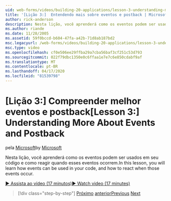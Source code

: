```yaml
---
uid: web-forms/videos/building-20-applications/lesson-3-understanding-more-about-events-and-postback
title: '[Lição 3:]  Entendendo mais sobre eventos e postback | Microsoft Docs'
author: rick-anderson
description: Nesta lição, você aprenderá como os eventos podem ser usados em seu código e como reagir quando esses eventos ocorrem.
ms.author: riande
ms.date: 11/28/2005
ms.assetid: 59f0bccd-b604-47fa-a42b-71d8ab187bd2
msc.legacyurl: /web-forms/videos/building-20-applications/lesson-3-understanding-more-about-events-and-postback
msc.type: video
ms.openlocfilehash: cf0e506ee29ffba29a7cba56baf3cf251c53d793
ms.sourcegitcommit: 022f79dbc1350e0c6ffaa1e7e7c6e850cdabf9af
ms.translationtype: MT
ms.contentlocale: pt-BR
ms.lasthandoff: 04/17/2020
ms.locfileid: "81539798"
---
```

# <a name="lesson-3--understanding-more-about-events-and-postback"></a><span data-ttu-id="4f655-103">[Lição 3:] Compreender melhor eventos e postback</span><span class="sxs-lookup"><span data-stu-id="4f655-103">[Lesson 3:]  Understanding More About Events and Postback</span></span>

<span data-ttu-id="4f655-104">pela [Microsoft](https://github.com/microsoft)</span><span class="sxs-lookup"><span data-stu-id="4f655-104">by [Microsoft](https://github.com/microsoft)</span></span>

<span data-ttu-id="4f655-105">Nesta lição, você aprenderá como os eventos podem ser usados em seu código e como reagir quando esses eventos ocorrem.</span><span class="sxs-lookup"><span data-stu-id="4f655-105">In this lesson, you will learn how events can be used in your code, and how to react when those events occur.</span></span>

[<span data-ttu-id="4f655-106">&#9654; Assista ao vídeo (17 minutos)</span><span class="sxs-lookup"><span data-stu-id="4f655-106">&#9654; Watch video (17 minutes)</span></span>](https://channel9.msdn.com/Blogs/ASP-NET-Site-Videos/lesson-3-understanding-more-about-events-and-postback)

> [!div class="step-by-step"]
> <span data-ttu-id="4f655-107">[Próximo](lesson-2-creating-a-web-forms-user-interface.md)
> [anterior](lesson-4-understanding-web-application-state.md)</span><span class="sxs-lookup"><span data-stu-id="4f655-107">[Previous](lesson-2-creating-a-web-forms-user-interface.md)
[Next](lesson-4-understanding-web-application-state.md)</span></span>
